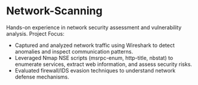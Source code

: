 # Network-Scanning

Hands-on experience in network security assessment and vulnerability analysis.
Project Focus:
- Captured and analyzed network traffic using Wireshark to detect anomalies and inspect communication patterns.
- Leveraged Nmap NSE scripts (msrpc-enum, http-title, nbstat) to enumerate services, extract web information, and assess security risks.
- Evaluated firewall/IDS evasion techniques to understand network defense mechanisms.
